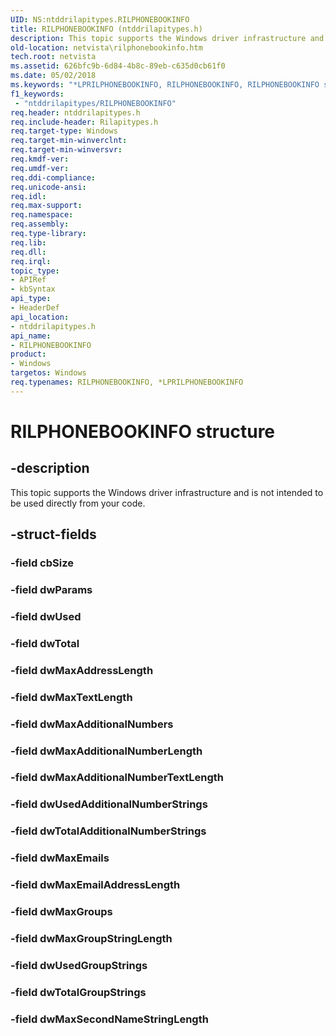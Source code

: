 ```yaml
---
UID: NS:ntddrilapitypes.RILPHONEBOOKINFO
title: RILPHONEBOOKINFO (ntddrilapitypes.h)
description: This topic supports the Windows driver infrastructure and is not intended to be used directly from your code.
old-location: netvista\rilphonebookinfo.htm
tech.root: netvista
ms.assetid: 626bfc9b-6d84-4b8c-89eb-c635d0cb61f0
ms.date: 05/02/2018
ms.keywords: "*LPRILPHONEBOOKINFO, RILPHONEBOOKINFO, RILPHONEBOOKINFO structure [Network Drivers Starting with Windows Vista], netvista.rilphonebookinfo, ntddrilapitypes/RILPHONEBOOKINFO"
f1_keywords:
 - "ntddrilapitypes/RILPHONEBOOKINFO"
req.header: ntddrilapitypes.h
req.include-header: Rilapitypes.h
req.target-type: Windows
req.target-min-winverclnt: 
req.target-min-winversvr: 
req.kmdf-ver: 
req.umdf-ver: 
req.ddi-compliance: 
req.unicode-ansi: 
req.idl: 
req.max-support: 
req.namespace: 
req.assembly: 
req.type-library: 
req.lib: 
req.dll: 
req.irql: 
topic_type:
- APIRef
- kbSyntax
api_type:
- HeaderDef
api_location:
- ntddrilapitypes.h
api_name:
- RILPHONEBOOKINFO
product:
- Windows
targetos: Windows
req.typenames: RILPHONEBOOKINFO, *LPRILPHONEBOOKINFO
---
```


# RILPHONEBOOKINFO structure


## -description


This topic supports the Windows driver infrastructure and is not intended to be used directly from your code.


## -struct-fields




### -field cbSize


### -field dwParams


### -field dwUsed


### -field dwTotal


### -field dwMaxAddressLength


### -field dwMaxTextLength


### -field dwMaxAdditionalNumbers


### -field dwMaxAdditionalNumberLength


### -field dwMaxAdditionalNumberTextLength


### -field dwUsedAdditionalNumberStrings


### -field dwTotalAdditionalNumberStrings


### -field dwMaxEmails


### -field dwMaxEmailAddressLength


### -field dwMaxGroups


### -field dwMaxGroupStringLength


### -field dwUsedGroupStrings


### -field dwTotalGroupStrings


### -field dwMaxSecondNameStringLength

